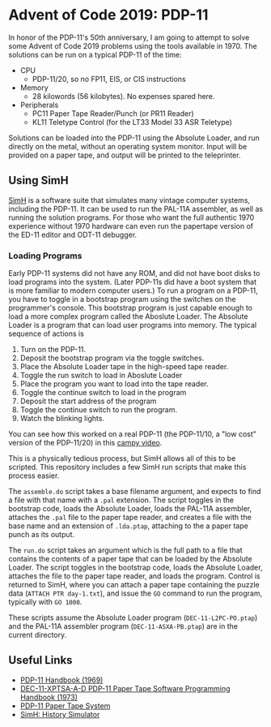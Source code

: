 # Advent of Code 2019: PDP-11
In honor of the PDP-11's 50th anniversary, I am going to attempt to solve
some Advent of Code 2019 problems using the tools available in 1970.  The
solutions can be run on a typical PDP-11 of the time:

* CPU
  * PDP-11/20, so no FP11, EIS, or CIS instructions
* Memory
  * 28 kilowords (56 kilobytes). No expenses spared here.
* Peripherals
  * PC11 Paper Tape Reader/Punch (or PR11 Reader)
  * KL11 Teletype Control (for the LT33 Model 33 ASR Teletype)

Solutions can be loaded into the PDP-11 using the Absolute Loader, and
run directly on the metal, without an operating system monitor.  Input
will be provided on a paper tape, and output will be printed to the
teleprinter.

## Using SimH

[SimH](https://github.com/simh/simh) is a software suite that simulates
many vintage computer systems, including the PDP-11.  It can be used
to run the PAL-11A assembler, as well as running the solution programs.
For those who want the full authentic 1970 experience without 1970 hardware
can even run the papertape version of the ED-11 editor and ODT-11 debugger.

### Loading Programs
Early PDP-11 systems did not have any ROM, and did not have boot disks to
load programs into the system.  (Later PDP-11s did have a boot system that
is more familiar to modern computer users.)  To run a program on a PDP-11,
you have to toggle in a bootstrap program using the switches on the
programmer's console.  This bootstrap program is just capable enough to
load a more complex program called the Aboslute Loader.  The Absolute Loader
is a program that can load user programs into memory.  The typical sequence
of actions is

1. Turn on the PDP-11.
1. Deposit the bootstrap program via the toggle switches.
1. Place the Absolute Loader tape in the high-speed tape reader.
1. Toggle the run switch to load in Aboslute Loader
1. Place the program you want to load into the tape reader.
1. Toggle the continue switch to load in the program
1. Deposit the start address of the program
1. Toggle the continue switch to run the program.
1. Watch the blinking lights.

You can see how this worked on a real PDP-11 (the PDP-11/10, a "low cost"
version of the PDP-11/20) in this [campy video](https://youtu.be/XV-7J5y1TQc?t=216).

This is a physically tedious process, but SimH allows all of this to be
scripted.  This repository includes a few SimH run scripts that make this
process easier.

The `assemble.do` script takes a base filename argument, and expects to find
a file with that name with a `.pal` extension.  The script toggles in the bootstrap 
code, loads the Absolute Loader, loads the PAL-11A assembler, attaches the `.pal` file
to the paper tape reader, and creates a file with the base name and an extension of `.lda.ptap`,
attaching to the a paper tape punch as its output.

The `run.do` script takes an argument which is the full path to a file that contains the 
contents of a paper tape that can be loaded by the Absolute Loader.  The script toggles in
the bootstrap code, loads the Absolute Loader, attaches the file to the paper tape reader, and loads the
program.  Control is returned to SimH, where you can attach a paper tape containing the
puzzle data (`ATTACH PTR day-1.txt`), and issue the `GO` command to run the program, typically
with `GO 1000`.

These scripts assume the Absolute Loader program (`DEC-11-L2PC-PO.ptap`) and
the PAL-11A assembler program (`DEC-11-ASXA-PB.ptap`) are in the current
directory.

## Useful Links
* [PDP-11 Handbook (1969)](http://gordonbell.azurewebsites.net/digital/pdp%2011%20handbook%201969.pdf)
* [DEC-11-XPTSA-A-D PDP-11 Paper Tape Software Programming Handbook (1973)](http://www.bitsavers.org/www.computer.museum.uq.edu.au/pdf/DEC-11-XPTSA-A-D%20PDP-11%20Paper%20Tape%20Software%20Programming%20Handbook.pdf)
* [PDP-11 Paper Tape System](http://iamvirtual.ca/PDP-11/PTS-11/PTS-11.htm)
* [SimH: History Simulator](https://github.com/simh/simh)
